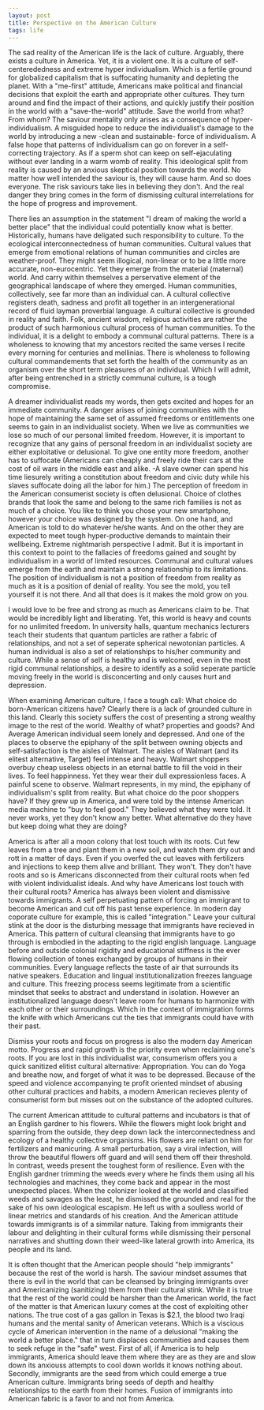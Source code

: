 ```yaml
---
layout: post
title: Perspective on the American Culture
tags: life 
---
```


The sad reality of the American life is the lack of culture. Arguably, there exists a culture in America. Yet, it is a violent one. It is a culture of self-centerededness and extreme hyper individualism. Which is a fertile ground for globalized capitalism that is suffocating humanity and depleting the planet. With a "me-first" attitude, Americans make political and financial decisions that exploit the earth and appropriate other cultures. They turn around and find the impact of their actions, and quickly justify their position in the world with a "save-the-world" attitude. Save the world from what? From whom? The saviour mentality only arises as a consequence of hyper-individualism. A misguided hope to reduce the individualist's damage to the world by introducing a new -clean and sustainable- force of individualism. A false hope that patterns of individualism can go on forever in a self-correcting trajectory. As if a sperm shot can keep on self-ejaculating without ever landing in a warm womb of reality. This ideological split from reality is caused by an anxious skeptical position towards the world. No matter how well intended the saviour is, they will cause harm. And so does everyone. The risk saviours take lies in believing they don't. And the real danger they bring comes in the form of dismissing cultural interrelations for the hope of progress and improvement. 

There lies an assumption in the statement "I dream of making the world a better place" that the individual could potentially know what is better. Historically, humans have deligated such responsibility to culture. To the ecological interconnectedness of human communities. Cultural values that emerge from emotional relations of human communities and circles are weather-proof. They might seem illogical, non-linear or to be a little more accurate, non-eurocentric. Yet they emerge from the material (maternal) world. And carry within themselves a perservative element of the geographical landscape of where they emerged. Human communities, collectively, see far more than an individual can. A cultural collective registers death, sadness and profit all together in an intergenerational record of fluid layman proverbial language. A cultural collective is grounded in reality and faith. Folk, ancient wisdom, religious activities are rather the product of such harmonious cultural process of human communities. To the individual, it is a delight to embody a communal cultural patterns. There is a wholeness to knowing that my ancestors recited the same verses I recite every morning for centuries and mellinias. There is wholeness to following cultural commandements that set forth the health of the community as an organism over the short term pleasures of an individual. Which I will admit, after being entrenched in a strictly communal culture, is a tough compromise. 

A dreamer individualist reads my words, then gets excited and hopes for an immediate community. A danger arises of joining communities with the hope of maintaining the same set of assumed freedoms or entitlements one seems to gain in an individualist society. When we live as communities we lose so much of our personal limited freedom. However, it is important to recognize that any gains of personal freedom in an individualist society are either exploitative or delusional. To give one entity more freedom, another has to suffocate (Americans can cheaply and freely ride their cars at the cost of oil wars in the middle east and alike. -A slave owner can spend his time liesurely writing a constitution about freedom and civic duty while his slaves suffocate doing all the labor for him.) The perception of freedom in the American consumerist society is often delusional. Choice of clothes brands that look the same and belong to the same rich families is not as much of a choice. You like to think you chose your new smartphone, however your choice was designed by the system. On one hand, and American is told to do whatever he/she wants. And on the other they are expected to meet tough hyper-productive demands to maintain their wellbeing. Extreme nightmarish perspective I admit. But it is important in this context to point to the fallacies of freedoms gained and sought by individualism in a world of limited resources. Communal and cultural values emerge from the earth and maintain a strong relationship to its limitations. The position of individualism is not a position of freedom from reality as much as it is a position of denial of reality. You see the mold, you tell yourself it is not there. And all that does is it makes the mold grow on you. 

I would love to be free and strong as much as Americans claim to be. That would be incredibly light and liberating. Yet, this world is heavy and counts for no unlimited freedom. In university halls, quantum mechanics lecturers teach their students that quantum particles are rather a fabric of relationships, and not a set of seperate spherical newotonian particles. A human individual is also a set of relationships to his/her community and culture. While a sense of self is healthy and is welcomed, even in the most rigid communal relationships, a desire to identify as a solid seperate particle moving freely in the world is disconcerting and only causes hurt and depression. 

When examining American culture, I face a tough call: What choice do born-American citizens have? Clearly there is a lack of grounded culture in this land. Clearly this society suffers the cost of presenting a strong wealthy image to the rest of the world. Wealthy of what? properties and goods? And Average American individual seem lonely and depressed. And one of the places to observe the epiphany of the split between owning objects and self-satisfaction is the aisles of Walmart. The aisles of Walmart (and its elitest alternative, Target) feel intense and heavy. Walmart shoppers overbuy cheap useless objects in an eternal battle to fill the void in their lives. To feel happinness. Yet they wear their dull expressionless faces. A painful scene to observe. Walmart represents, in my mind, the epiphany of individualism's split from reality. But what choice do the poor shoppers have? If they grew up in America, and were told by the intense American media machine to "buy to feel good." They believed what they were told. It never works, yet they don't know any better. What alternative do they have but keep doing what they are doing?

America is after all a moon colony that lost touch with its roots. Cut few leaves from a tree and plant them in a new soil, and watch them dry out and rott in a matter of days. Even if you overfed the cut leaves with fertilizers and injections to keep them alive and brilliant. They won't. They don't have roots and so is Americans disconnected from their cultural roots when fed with violent individualist ideals. And why have Americans lost touch with their cultural roots? America has always been violent and dismissive towards immigrants. A self perpetuating pattern of forcing an immigrant to become American and cut off his past tense experience. In modern day coporate culture for example, this is called "integration." Leave your cultural stink at the door is the disturbing message that immigrants have recieved in America. This pattern of cultural cleansing that immigrants have to go through is embodied in the adapting to the rigid english language. Language before and outside colonial rigidity and educational stiffness is the ever flowing collection of tones exchanged by groups of humans in their communities. Every language reflects the taste of air that surrounds its native speakers. Education and lingual institutionalization freezes language and culture. This freezing process seems legitimate from a scientific mindset that seeks to abstract and understand in isolation. However an institutionalized language doesn't leave room for humans to harmonize with each other or their surroundings. Which in the context of immigration forms the knife with which Americans cut the ties that immigrants could have with their past.

Dismiss your roots and focus on progress is also the modern day American motto. Progress and rapid growth is the priority even when reclaiming one's roots. If you are lost in this individualist war, consumerism offers you a quick sanitized elitist cultural alternative: Appropriation. You can do Yoga and breathe now, and forget of what it was to be depressed. Because of the speed and violence accompanying te profit oriented mindset of abusing other cultural practices and habits, a modern American recieves plenty of consumerist form but misses out on the substance of the adopted cultures. 

The current American attitude to cultural patterns and incubators is that of an English gardner to his flowers. While the flowers might look bright and sparring from the outside, they deep down lack the interconnectedness and ecology of a healthy collective organisms. His flowers are reliant on him for fertilizers and manicuring. A small perturbation, say a viral infection, will throw the beautiful flowers off guard and will send them off their threshold. In contrast, weeds present the toughest form of resilience. Even with the English gardner trimming the weeds every where he finds them using all his technologies and machines, they come back and appear in the most unexpected places. When the colonizer looked at the world and classified weeds and savages as the least, he dismissed the grounded and real for the sake of his own ideological escapism. He left us with a soulless world of linear metrics and standards of his creation. And the American attitude towards immigrants is of a simmilar nature. Taking from immigrants their labour and delighting in their cultural forms while dismissing their personal narratives and shutting down their weed-like lateral growth into America, its people and its land.

It is often thought that the American people should "help immigrants" because the rest of the world is harsh. The saviour mindset assumes that there is evil in the world that can be cleansed by bringing immigrants over and Americanizing (sanitizing) them from their cultural stink. While it is true that the rest of the world could be harsher than the American world, the fact of the matter is that American luxury comes at the cost of exploiting other nations. The true cost of a gas gallon in Texas is $2.1, the blood two Iraqi humans and the mental sanity of American veterans. Which is a viscious cycle of American intervention in the name of a delusional "making the world a better place." that in turn displaces communities and causes them to seek refuge in the "safe" west. First of all, if America is to help immigrants, America should leave them where they are as they are and slow down its anxiouss attempts to cool down worlds it knows nothing about. Secondly, immigrants are the seed from which could emerge a true American culture. Immigrants bring seeds of depth and healthy relationships to the earth from their homes. Fusion of immigrants into American fabric is a favor to and not from America. 






 




